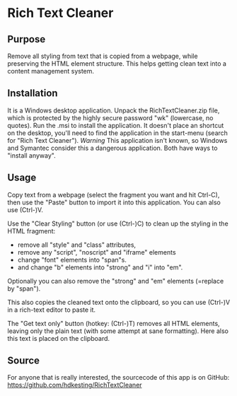 Rich Text Cleaner
=================

Purpose
-------

Remove all styling from text that is copied from a webpage, while preserving the HTML element structure. This helps getting clean text into a content management system.

Installation
------------

It is a Windows desktop application.
Unpack the RichTextCleaner.zip file, which is protected by the highly secure password "wk" (lowercase, no quotes).
Run the .msi to install the application. It doesn't place an shortcut on the desktop, you'll need to find the application in the start-menu (search for "Rich Text Cleaner").
*Warning* This application isn't known, so Windows and Symantec consider this a dangerous application. Both have ways to "install anyway". 

Usage
-----

Copy text from a webpage (select the fragment you want and hit Ctrl-C), then use the "Paste" button to import it into this application. You can also use (Ctrl-)V.

Use the "Clear Styling" button (or use (Ctrl-)C) to clean up the styling in the HTML fragment:

* remove all "style" and "class" attributes, 
* remove any "script", "noscript" and "iframe" elements
* change "font" elements into "span"s.
* and change "b" elements into "strong" and "i" into "em".

Optionally you can also remove the "strong" and "em" elements (=replace by "span").

This also copies the cleaned text onto the clipboard, so you can use (Ctrl-)V in a rich-text editor to paste it.

The "Get text only" button (hotkey: (Ctrl-)T) removes all HTML elements, leaving only the plain text (with some attempt at sane formatting). Here also this text is placed on the clipboard.

Source
------

For anyone that is really interested, the sourcecode of this app is on GitHub: https://github.com/hdkesting/RichTextCleaner
